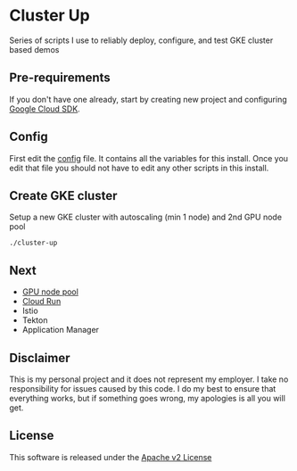 # Cluster Up

Series of scripts I use to reliably deploy, configure, and test GKE cluster based demos

## Pre-requirements

If you don't have one already, start by creating new project and configuring [Google Cloud SDK](https://cloud.google.com/sdk/docs/).

## Config

First edit the [config](./config) file. It contains all the variables for this install. Once you edit that file you should not have to edit any other scripts in this install.

## Create GKE cluster

Setup a new GKE cluster with autoscaling (min 1 node) and 2nd GPU node pool

```shell
./cluster-up
```

## Next

* [GPU node pool](./gpu/README.md)
* [Cloud Run](./cloud-run/README.md)
* Istio
* Tekton
* Application Manager

## Disclaimer

This is my personal project and it does not represent my employer. I take no responsibility for issues caused by this code. I do my best to ensure that everything works, but if something goes wrong, my apologies is all you will get.

## License
This software is released under the [Apache v2 License](../LICENSE)